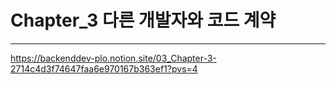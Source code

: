 # Chapter_3 다른 개발자와 코드 계약

---

https://backenddev-plo.notion.site/03_Chapter-3-2714c4d3f74647faa6e970167b363ef1?pvs=4

